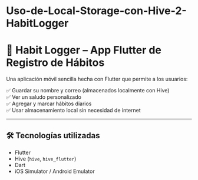 # Uso-de-Local-Storage-con-Hive-2-HabitLogger

# 📱 Habit Logger – App Flutter de Registro de Hábitos

Una aplicación móvil sencilla hecha con Flutter que permite a los usuarios:

✅ Guardar su nombre y correo (almacenados localmente con Hive)  
✅ Ver un saludo personalizado  
✅ Agregar y marcar hábitos diarios  
✅ Usar almacenamiento local sin necesidad de internet  

---

## 🛠 Tecnologías utilizadas

- Flutter
- Hive (`hive`, `hive_flutter`)
- Dart
- iOS Simulator / Android Emulator


